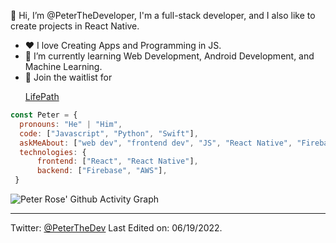 
👋 Hi, I’m @PeterTheDeveloper, I'm a full-stack developer, and I also like to create projects in React Native.

<ul>
<li>❤️ I love Creating Apps and Programming in JS.
<li>🌱 I’m currently learning Web Development, Android Development, and Machine Learning.
<li>💼 Join the waitlist for 

 [LifePath](https://twitter.com/getlifepathapp)
  
</ul>

```javascript
const Peter = {
  pronouns: "He" | "Him",
  code: ["Javascript", "Python", "Swift"],
  askMeAbout: ["web dev", "frontend dev", "JS", "React Native", "Firebase"],
  technologies: {
      frontend: ["React", "React Native"],
      backend: ["Firebase", "AWS"],
 }
```


![Peter Rose' Github Activity Graph](https://activity-graph.herokuapp.com/graph?username=peterthedeveloper&custom_title=Peter%27s%20Contributions&hide_border=true&&theme=react-dark)


------
Twitter: [@PeterTheDev](https://twitter.com/PeterTheDev)
Last Edited on: 06/19/2022.

